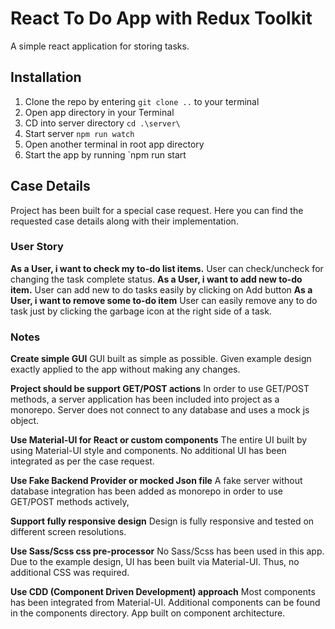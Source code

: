 # React To Do App with Redux Toolkit

A simple react application for storing tasks. 


## Installation

 1. Clone the repo by entering `git clone ..` to your terminal
 2. Open app directory in your Terminal
 3. CD into server directory `cd .\server\`
 4. Start server `npm run watch`
 5. Open another terminal in root app directory
 6. Start the app by running `npm run start

## Case Details
Project has been built for a special case request. Here you can find the requested case details along with their implementation.

### User Story
**As a User, i want to check my to-do list items.**
User can check/uncheck for changing the task complete status.
**As a User, i want to add new to-do item.**
User can add new to do tasks easily by clicking on Add button
**As a User, i want to remove some to-do item**
User can easily remove any to do task just by clicking the garbage icon at the right side of a task.

### Notes
**Create simple GUI**
GUI built as simple as possible. Given example design exactly applied to the app without making any changes.

**Project should be support GET/POST actions**
In order to use GET/POST methods, a server application has been included into project as a monorepo. Server does not connect to any database and uses a mock js object.

**Use Material-UI for React or custom components**
The entire UI built by using Material-UI style and components. No additional UI has been integrated as per the case request.

**Use Fake Backend Provider or mocked Json file**
A fake server without database integration has been added as monorepo in order to use GET/POST methods actively, 

**Support fully responsive design**
Design is fully responsive and tested on different screen resolutions.

**Use Sass/Scss css pre-processor**
No Sass/Scss has been used in this app. Due to the example design, UI has been built via Material-UI. Thus, no additional CSS was required. 

**Use CDD (Component Driven Development) approach**
Most components has been integrated from Material-UI. Additional components can be found in the components directory. App built on component architecture.
